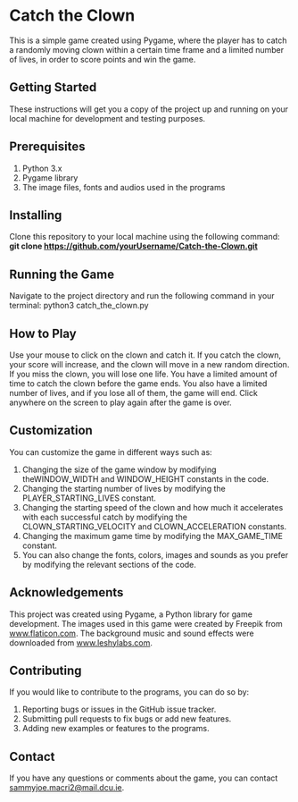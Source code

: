 # **Catch the Clown**
This is a simple game created using Pygame, where the player has to catch a randomly moving clown within a certain time frame and a limited number of lives, in order to score points and win the game.

## **Getting Started**
These instructions will get you a copy of the project up and running on your local machine for development and testing purposes.

## **Prerequisites**
1. Python 3.x
2. Pygame library
3. The image files, fonts and audios used in the programs

## **Installing**
Clone this repository to your local machine using the following command:
**git clone https://github.com/yourUsername/Catch-the-Clown.git**

## **Running the Game**
Navigate to the project directory and run the following command in your terminal:
python3 catch_the_clown.py

## **How to Play**
Use your mouse to click on the clown and catch it.
If you catch the clown, your score will increase, and the clown will move in a new random direction.
If you miss the clown, you will lose one life.
You have a limited amount of time to catch the clown before the game ends.
You also have a limited number of lives, and if you lose all of them, the game will end.
Click anywhere on the screen to play again after the game is over.

## **Customization**
You can customize the game in different ways such as:
1. Changing the size of the game window by modifying theWINDOW_WIDTH and WINDOW_HEIGHT constants in the code.
2. Changing the starting number of lives by modifying the PLAYER_STARTING_LIVES constant.
3. Changing the starting speed of the clown and how much it accelerates with each successful catch by modifying the CLOWN_STARTING_VELOCITY and CLOWN_ACCELERATION constants.
4. Changing the maximum game time by modifying the MAX_GAME_TIME constant.
5. You can also change the fonts, colors, images and sounds as you prefer by modifying the relevant sections of the code.

## **Acknowledgements**
This project was created using Pygame, a Python library for game development. The images used in this game were created by Freepik from www.flaticon.com. The background music and sound effects were downloaded from www.leshylabs.com.

## **Contributing**
If you would like to contribute to the programs, you can do so by:
1. Reporting bugs or issues in the GitHub issue tracker.
2. Submitting pull requests to fix bugs or add new features.
2. Adding new examples or features to the programs.

## **Contact**
If you have any questions or comments about the game, you can contact sammyjoe.macri2@mail.dcu.ie.

